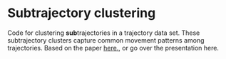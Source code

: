 # Subtrajectory clustering

Code for clustering **sub**trajectories in a trajectory data set. These subtrajectory clusters capture common movement patterns among trajectories. Based on the paper [here.](https://dl.acm.org/citation.cfm?id=3196972), or go over the presentation here.
